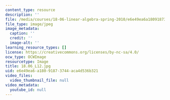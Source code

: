 ```yaml
---
content_type: resource
description: ''
file: /media/courses/18-06-linear-algebra-spring-2010/e6e49ea6a18091873744aca4d536b321_18.06_L12.jpg
file_type: image/jpeg
image_metadata:
  caption: ''
  credit: ''
  image-alt: ''
learning_resource_types: []
license: https://creativecommons.org/licenses/by-nc-sa/4.0/
ocw_type: OCWImage
resourcetype: Image
title: 18.06_L12.jpg
uid: e6e49ea6-a180-9187-3744-aca4d536b321
video_files:
  video_thumbnail_file: null
video_metadata:
  youtube_id: null
---
```

